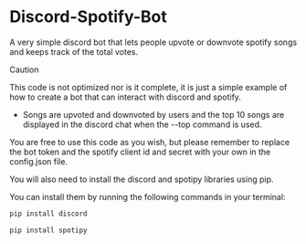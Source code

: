 # Discord-Spotify-Bot
A very simple discord bot that lets people upvote or downvote spotify songs and keeps track of the total votes.

> [!CAUTION]
>This code is not optimized nor is it complete, it is just a simple example of how to create a bot that can interact with discord and spotify.

- Songs are upvoted and downvoted by users and the top 10 songs are displayed in the discord chat when the --top command is used.

You are free to use this code as you wish, but please remember to replace the bot token and the spotify client id and secret with your own in the config.json file.

You will also need to install the discord and spotipy libraries using pip.

You can install them by running the following commands in your terminal:
```bat
pip install discord
```
```bat
pip install spotipy
```
